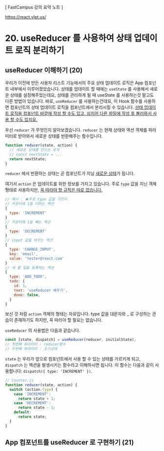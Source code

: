 [ FastCampus 강의 요약 노트 ]

https://react.vlpt.us/

# 20. useReducer 를 사용하여 상태 업데이트 로직 분리하기

## useReducer 이해하기 (20)

우리가 이전에 만든 사용자 리스트 기능에서의 주요 상태 업데이트 로직은 App 컴포넌트 내부에서 이루어졌었습니다. 상태를 업데이트 할 때에는 `useState` 를 사용해서 새로운 상태를 설정해주었는데요, 상태를 관리하게 될 때 useState 를 사용하는것 말고도 다른 방법이 있습니다. 바로, `useReducer` 를 사용하는건데요, 이 Hook 함수를 사용하면 컴포넌트의 상태 업데이트 로직을 컴포넌트에서 분리시킬 수 있습니다. <u>상태 업데이트 로직을 컴포넌트 바깥에 작성 할 수도 있고, 심지어 다른 파일에 작성 후 불러와서 사용 할 수도 있지요.</u>

우선 `reducer` 가 무엇인지 알아보겠습니다. `reducer` 는 현재 상태와 액션 객체를 파라미터로 받아와서 새로운 상태를 반환해주는 함수입니다.

```javascript
function reducer(state, action) {
  // 새로운 상태를 만드는 로직
  // const nextState = ...
  return nextState;
}
```

`reducer` 에서 반환하는 상태는 곧 컴포넌트가 지닐 <u>새로운 상태</u>가 됩니다.

여기서 `action` 은 업데이트를 위한 정보를 가지고 있습니다. 주로 `type` 값을 지닌 객체 형태로 사용하지만, <u>꼭 따라야 할 규칙은 따로 없습니다.</u>

```javascript
// 예시 : ★주로 type 값을 가진다
// 카운터에 1을 더하는 액션
{
  type: 'INCREMENT'
}
// 카운터에 1을 빼는 액션
{
  type: 'DECREMENT'
}
// input 값을 바꾸는 액션
{
  type: 'CHANGE_INPUT',
  key: 'email',
  value: 'tester@react.com'
}
// 새 할 일을 등록하는 액션
{
  type: 'ADD_TODO',
  todo: {
    id: 1,
    text: 'useReducer 배우기',
    done: false,
  }
}
```

보신 것 처럼 `action` 객체의 형태는 자유입니다. type 값을 대문자와 _ 로 구성하는 관습이 존재하기도 하지만, 꼭 따라야 할 필요는 없습니다.

`useReducer` 의 사용법은 다음과 같습니다.

```javascript
const [state, dispatch] = useReducer(reducer, initialState);
// 첫번째 파라미터 : reducer함수
// 두번째 파라미터 : 초기상태
```

`state` 는 우리가 앞으로 컴포넌트에서 사용 할 수 있는 상태를 가르키게 되고, `dispatch` 는 액션을 발생시키는 함수라고 이해하시면 됩니다. 이 함수는 다음과 같이 사용합니다: `dispatch({ type: 'INCREMENT' })`.

```javascript
// Counter.js
function reducer(state, action) {
  switch (action.type) {
    case 'INCREMENT':
      return state + 1;
    case 'DECREMENT':
      return state - 1;
    default:
      return state;
  }
}
```

## App 컴포넌트를 useReducer 로 구현하기 (21)
